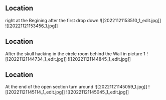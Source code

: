 ## Location
right at the Begining after the first drop down
![[20221121153510_1_edit.jpg]]
![[20221121153456_1.jpg]]
## Location
After the skull hacking in the circle room behind the Wall in picture 1
![[20221121144734_1_edit.jpg]]
![[20221121144845_1_edit.jpg]]
## Location
At the end of the open section turn around
![[20221121145059_1.jpg]]
![[20221121145114_1_edit.jpg]]
![[20221121145045_1_edit.jpg]]